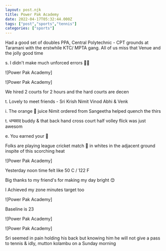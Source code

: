 ```yaml
---
layout: post.njk
title: Power Pak Academy
date: 2022-04-17T05:32:44.000Z
tags: ["post","sports","tennis"]
categories: ["sports"]
---
```


Had a good set of doubles PPA, Central Polytechnic - CPT grounds at Taramani with the erstwhile KTC/ MPTA gang. All of us miss that Venue and the jolly good time

s. I didn't make much unforced errors 🤷‍♀️

![Power Pak Academy]

 

![Power Pak Academy]

 We hired 2 courts for 2 hours and the hard courts are decen

t. Lovely to meet friends - Sri Krish Nimit Vinod Abhi & Venk

i. The orange 🍊 juice Nimit ordered from Sangeetha helped quench the thirs

t. धन्यवाद buddy & that back hand cross court half volley flick was just awesom

e. You earned your 🍺

Folks are playing league cricket match 🏏 in whites in the adjacent ground inspite of this scorching heat

![Power Pak Academy]

 Yesterday noon time felt like 50 C / 122 F

Big thanks to my friend's for making my day bright 😊

I Achieved my zone minutes target too

![Power Pak Academy]

 Baseline is 23

![Power Pak Academy]

 

![Power Pak Academy]

 Sri seemed in pain holding his back but knowing him he will not give a pass to tennis & idly, mutton kolambu on a Sunday morning

